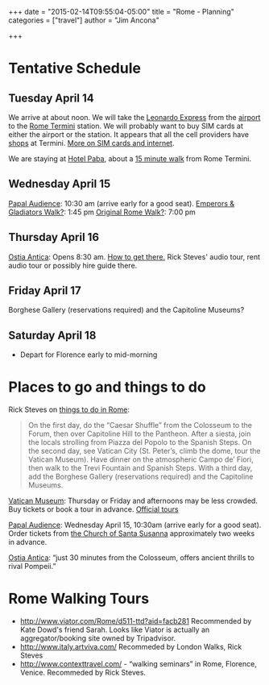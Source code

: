 +++
date = "2015-02-14T09:55:04-05:00"
title = "Rome - Planning"
categories = ["travel"]
author = "Jim Ancona"

+++

# Tentative Schedule
## Tuesday April 14

We arrive at about noon. We will take the
[Leonardo Express](http://www.trenitalia.com/cms/v/index.jsp?vgnextoid=dd2aeb82a8fbf310VgnVCM1000008916f90aRCRD) from
the [airport](http://www.adr.it/web/aeroporti-di-roma-en-/pax-fco-fiumicino) to the
[Rome Termini](http://www.romatermini.com/en/) station. We will probably want to buy SIM cards at either the airport or
the station. It appears that all the cell providers have [shops](http://www.romatermini.com/en/store/index/hi-tech) at
Termini. [More on SIM cards and internet](/travel/internet).

We are staying at [Hotel Paba](http://www.hotelpaba.com/dove-siamo/), about a
[15 minute walk](https://maps.google.com/maps?saddr=Termini,+Rome,+Italy&daddr=Via+Cavour,+266,+00184+Roma,+Italy&hl=en-US&sll=41.893626,12.489727&sspn=0.042871,0.074587&geocode=Fc1ZfwIdBMe-ACE40E6Bc9qzMilVR0Xco2EvEzE40E6Bc9qzMg%3BFfo-fwId_5O-ACnBFXRfsWEvEzEFZf5SR00YRg&oq=Rome+Ter&gl=US&dirflg=w&mra=ltm&t=m&z=16)
from Rome Termini.

## Wednesday April 15

[Papal Audience](http://www.papalaudience.org/): 10:30 am (arrive early for a good seat).
[Emperors & Gladiators Walk?](http://www.italy.artviva.com/tours/273/): 1:45 pm
[Original Rome Walk?](http://www.italy.artviva.com/tours/10/): 7:00 pm

## Thursday April 16

[Ostia Antica](https://www.ricksteves.com/watch-read-listen/read/articles/ostia-antica-near-rome): Opens 8:30
am. [How to get there.](http://www.ostiaantica.beniculturali.it/en/come-arrivare.php) Rick Steves' audio tour, rent
audio tour or possibly hire guide there.

## Friday April 17

Borghese Gallery (reservations required) and the Capitoline Museums?

## Saturday April 18

* Depart for Florence early to mid-morning

# Places to go and things to do

Rick Steves on
[things to do in Rome](https://www.ricksteves.com/watch-read-listen/read/articles/planning-your-time-in-rome):

> On the first day, do the “Caesar Shuffle” from the Colosseum to the Forum, then over Capitoline Hill to the
> Pantheon. After a siesta, join the locals strolling from Piazza del Popolo to the Spanish Steps.  On the second day,
> see Vatican City (St. Peter’s, climb the dome, tour the Vatican Museum). Have dinner on the atmospheric Campo de’
> Fiori, then walk to the Trevi Fountain and Spanish Steps. With a third day, add the Borghese Gallery (reservations
> required) and the Capitoline Museums.

[Vatican Museum](http://mv.vatican.va): Thursday or Friday and afternoons may be less crowded. Buy tickets or book a
tour in
advance. [Official tours](http://biglietteriamusei.vatican.va/musei/tickets/do?action=booking&codiceLivelloVisita=4&step=1)

[Papal Audience](http://www.papalaudience.org/): Wednesday April 15, 10:30am (arrive early for a good seat). Order
tickets from [the Church of Santa Susanna](http://www.santasusanna.org/popeVatican/tickets.html) approximately two weeks
in advance.

[Ostia Antica](https://www.ricksteves.com/watch-read-listen/read/articles/ostia-antica-near-rome): “just 30 minutes from
the Colosseum, offers ancient thrills to rival Pompeii.”

# Rome Walking Tours

* http://www.viator.com/Rome/d511-ttd?aid=facb281 Recommended by Kate Dowd's friend Sarah. Looks like Viator is actually
an aggregator/booking site owned by Tripadvisor.
* http://www.italy.artviva.com/ Recommeded by London Walks, Rick Steves
* http://www.contexttravel.com/ - “walking seminars” in Rome, Florence, Venice. Recommeded by Rick Steves.
